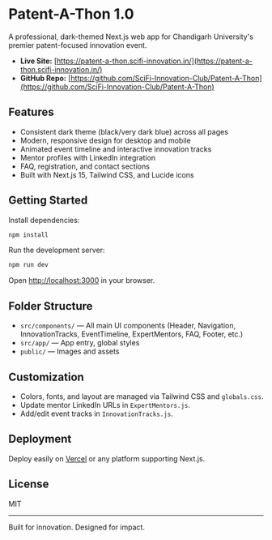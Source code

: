 # Patent-A-Thon 1.0

A professional, dark-themed Next.js web app for Chandigarh University's premier patent-focused innovation event.

- **Live Site:** [https://patent-a-thon.scifi-innovation.in/](https://patent-a-thon.scifi-innovation.in/)
- **GitHub Repo:** [https://github.com/SciFi-Innovation-Club/Patent-A-Thon](https://github.com/SciFi-Innovation-Club/Patent-A-Thon)

## Features
- Consistent dark theme (black/very dark blue) across all pages
- Modern, responsive design for desktop and mobile
- Animated event timeline and interactive innovation tracks
- Mentor profiles with LinkedIn integration
- FAQ, registration, and contact sections
- Built with Next.js 15, Tailwind CSS, and Lucide icons

## Getting Started

Install dependencies:
```bash
npm install
```

Run the development server:
```bash
npm run dev
```

Open [http://localhost:3000](http://localhost:3000) in your browser.

## Folder Structure
- `src/components/` — All main UI components (Header, Navigation, InnovationTracks, EventTimeline, ExpertMentors, FAQ, Footer, etc.)
- `src/app/` — App entry, global styles
- `public/` — Images and assets

## Customization
- Colors, fonts, and layout are managed via Tailwind CSS and `globals.css`.
- Update mentor LinkedIn URLs in `ExpertMentors.js`.
- Add/edit event tracks in `InnovationTracks.js`.

## Deployment
Deploy easily on [Vercel](https://vercel.com/) or any platform supporting Next.js.

## License
MIT

---
Built for innovation. Designed for impact.
